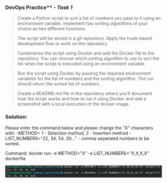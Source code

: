 ### DevOps Practice** - _Task 1_

>Create a Python script to sort a list of numbers you pass to it using an environment variable. Implement two sorting algorithms of your choice as two different functions.

>The script will be stored in a git repository. Apply the trunk-based development flow to work on the repository.

>Containerise the script using Docker and add the Docker file to the repository.
You can choose which sorting algorithm to use to sort the list when the script is executed using an environment variable.

>Run the script using Docker by passing the required environment variables for the list of numbers and the sorting algorithm. The run should return the sorted list of numbers.

>Create a README.md file in the repository where you’ll document how the script works and how to run it using Docker and add a screenshot with a local execution of the docker image.

### Solution:
Please enter the command below and please change the "X" characters with:
-METHOD= 1 - Selection method, 2 - Insertion method
-LIST_NUMBERS="22, 34, 54, 30..." - comma separated numbers to be sorted.

Command:
docker run -e METHOD="X" -e LIST_NUMBERS="X,X,X,X" dockerfile

![Local execution of the script](https://github.com/NeluTriesIT/DevopsPractice/blob/master/task1_local.png?raw=true)
